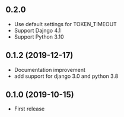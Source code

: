 0.2.0
---------------------------

* Use default settings for TOKEN_TIMEOUT
* Support Dajngo 4.1
* Support Python 3.10


0.1.2           (2019-12-17)
----------------------------

* Documentation improvement
* add support for django 3.0 and python 3.8


0.1.0  (2019-10-15)
-------------------

* First release
